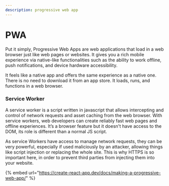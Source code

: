 ```yaml
---
description: progressive web app
---
```


# PWA

Put it simply, Progressive Web Apps are web applications that load in a web browser just like web pages or websites. It gives you a rich mobile experience via native-like functionalities such as the ability to work offline, push notifications, and device hardware accessibility.

It feels like a native app and offers the same experience as a native one. There is no need to download it from an app store. It loads, runs, and functions in a web browser.

### Service Worker

A service worker is a script written in javascript that allows intercepting and control of network requests and asset caching from the web browser. With service workers, web developers can create reliably fast web pages and offline experiences. It’s a browser feature but it doesn't have access to the DOM, its role is different than a normal JS script.

As service Workers have access to manage network requests, they can be very powerful, especially if used maliciously by an attacker, allowing things like script injection or replacing the whole site. This is why HTTPS is so important here, in order to prevent third parties from injecting them into your website.



{% embed url="https://create-react-app.dev/docs/making-a-progressive-web-app/" %}



